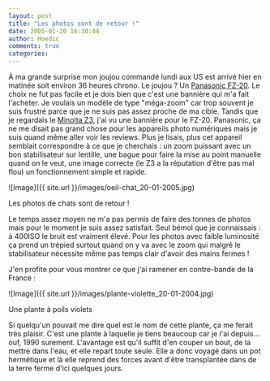 ```yaml
---
layout: post
title: "Les photos sont de retour !"
date: 2005-01-20 16:30:44
author: Hoedic
comments: true
categories: 
---
```



À ma grande surprise mon joujou commandé lundi aux US est arrivé hier en matinée soit environ 36 heures chrono. Le joujou ? Un [Panasonic FZ-20](http://www.dpreview.com/reviews/panasonicfz20/). Le choix ne fut pas facile et je dois bien que c'est une bannière qui m'a fait l'acheter. Je voulais un modèle de type "méga-zoom" car trop souvent je suis frustré parce que je ne suis pas assez proche de ma cible. Tandis que je regardais le [Minolta Z3](http://www.dpreview.com/reviews/specs/Konica_Minolta/konicaminolta_dimagez3.asp), j'ai vu une bannière pour le FZ-20. Panasonic, ça ne me disait pas grand chose pour les appareils photo numériques mais je suis quand même aller voir les reviews. Plus je lisais, plus cet appareil semblait correspondre à ce que je cherchais : un zoom puissant avec un bon stabilisateur sur lentille, une bague pour faire la mise au point manuelle quand on le veut, une image correcte (le Z3 a la réputation d'être pas mal flou) un fonctionnement simple et rapide.

![Image]({{ site.url }}/images/oeil-chat_20-01-2005.jpg)
<div class="photoattrib">Les photos de chats sont de retour !</div>



Le temps assez moyen ne m'a pas permis de faire des tonnes de photos mais pour le moment je suis assez satisfait. Seul bémol que je connaissais : à 400ISO le bruit est vraiment élevé. Pour les photos avec faible luminosité ça prend un trépied surtout quand on y va avec le zoom qui malgré le stabilisateur nécessite même pas temps clair d'avoir des mains fermes !

J'en profite pour vous montrer ce que j'ai ramener en contre-bande de la France :

![Image]({{ site.url }}/images/plante-violette_20-01-2004.jpg)
<div class="photoattrib">Une plante à poils violets</div>



Si quelqu'un pouvait me dire quel est le nom de cette plante, ça me ferait très plaisir. C'est une plante à laquelle je tiens beaucoup car je l'ai depuis... ouf, 1990 surement. L'avantage est qu'il suffit d'en couper un bout, de la mettre dans l'eau, et elle repart toute seule. Elle a donc voyagé dans un pot hermétique et là elle reprend des forces avant d'être transplantée dans de la terre ferme d'ici quelques jours.